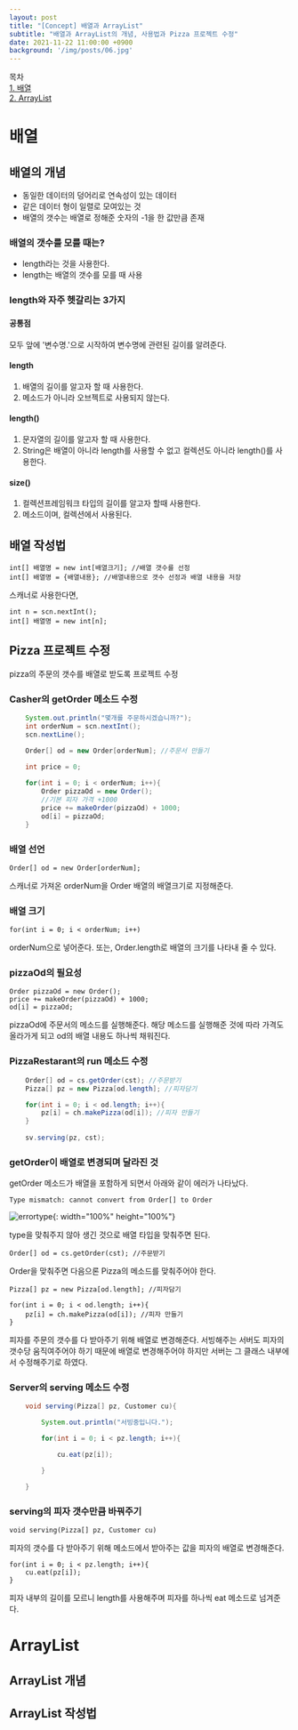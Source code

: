 ```yaml
---
layout: post
title: "[Concept] 배열과 ArrayList"
subtitle: "배열과 ArrayList의 개념, 사용법과 Pizza 프로젝트 수정"
date: 2021-11-22 11:00:00 +0900
background: '/img/posts/06.jpg'
---
```


목차  
[1. 배열](#배열)  
[2. ArrayList](#ArrayList)

# 배열
## 배열의 개념
- 동일한 데이터의 덩어리로 연속성이 있는 데이터
- 같은 데이터 형이 일렬로 모여있는 것
- 배열의 갯수는 배열로 정해준 숫자의 -1을 한 값만큼 존재

### 배열의 갯수를 모를 때는?
- length라는 것을 사용한다.
- length는 배열의 갯수를 모를 때 사용

### length와 자주 헷갈리는 3가지
#### 공통점
모두 앞에 '변수명.'으로 시작하여 변수명에 관련된 길이를 알려준다.

#### length
1. 배열의 길이를 알고자 할 때 사용한다.
2. 메소드가 아니라 오브젝트로 사용되지 않는다.

#### length()
1. 문자열의 길이를 알고자 할 때 사용한다.
2. String은 배열이 아니라 length를 사용할 수 없고 컬렉션도 아니라 length()를 사용한다.

#### size()
1. 컬렉션프레임워크 타입의 길이를 알고자 할때 사용한다.
2. 메소드이며, 컬렉션에서 사용된다.

## 배열 작성법

    int[] 배열명 = new int[배열크기]; //배열 갯수를 선정
    int[] 배열명 = {배열내용}; //배열내용으로 갯수 선정과 배열 내용을 저장

스캐너로 사용한다면,  

    int n = scn.nextInt();
    int[] 배열명 = new int[n];

## Pizza 프로젝트 수정
pizza의 주문의 갯수를 배열로 받도록 프로젝트 수정

### Casher의 getOrder 메소드 수정
```java
    System.out.println("몇개를 주문하시겠습니까?");
    int orderNum = scn.nextInt();
    scn.nextLine();

    Order[] od = new Order[orderNum]; //주문서 만들기
    
    int price = 0;

    for(int i = 0; i < orderNum; i++){
        Order pizzaOd = new Order();
        //기본 피자 가격 +1000
        price += makeOrder(pizzaOd) + 1000;
        od[i] = pizzaOd;
    }
```

### 배열 선언

    Order[] od = new Order[orderNum];

스캐너로 가져온 orderNum을 Order 배열의 배열크기로 지정해준다.

### 배열 크기
    
    for(int i = 0; i < orderNum; i++)

orderNum으로 넣어준다. 또는, Order.length로 배열의 크기를 나타내 줄 수 있다.

### pizzaOd의 필요성

    Order pizzaOd = new Order();
    price += makeOrder(pizzaOd) + 1000;
    od[i] = pizzaOd;

pizzaOd에 주문서의 메소드를 실행해준다. 해당 메소드를 실행해준 것에 따라 가격도 올라가게 되고 od의 배열 내용도 하나씩 채워진다.

### PizzaRestarant의 run 메소드 수정
```java
    Order[] od = cs.getOrder(cst); //주문받기
    Pizza[] pz = new Pizza[od.length]; //피자담기

    for(int i = 0; i < od.length; i++){
        pz[i] = ch.makePizza(od[i]); //피자 만들기
    }
    
    sv.serving(pz, cst);
```

### getOrder이 배열로 변경되며 달라진 것

getOrder 메소드가 배열을 포함하게 되면서 아래와 같이 에러가 나타났다.
    
    Type mismatch: cannot convert from Order[] to Order

![errortype]({{site.baseurl}}/img/post_eight/error_type.jpg){: width="100%" height="100%"}

type을 맞춰주지 않아 생긴 것으로 배열 타입을 맞춰주면 된다.

    Order[] od = cs.getOrder(cst); //주문받기

Order을 맞춰주면 다음으론 Pizza의 메소드를 맞춰주어야 한다.

    Pizza[] pz = new Pizza[od.length]; //피자담기
    
    for(int i = 0; i < od.length; i++){
        pz[i] = ch.makePizza(od[i]); //피자 만들기
    }

피자를 주문의 갯수를 다 받아주기 위해 배열로 변경해준다. 서빙해주는 서버도 피자의 갯수당 움직여주어야 하기 때문에 배열로 변경해주어야 하지만 서버는 그 클래스 내부에서 수정해주기로 하였다.

### Server의 serving 메소드 수정
```java
    void serving(Pizza[] pz, Customer cu){

        System.out.println("서빙중입니다.");

        for(int i = 0; i < pz.length; i++){

            cu.eat(pz[i]);

        }

    }
```

### serving의 피자 갯수만큼 바꿔주기

    void serving(Pizza[] pz, Customer cu)

피자의 갯수를 다 받아주기 위해 메소드에서 받아주는 값을 피자의 배열로 변경해준다.

    for(int i = 0; i < pz.length; i++){
        cu.eat(pz[i]);
    }

피자 내부의 길이를 모르니 length를 사용해주며 피자를 하나씩 eat 메소드로 넘겨준다.

# ArrayList
## ArrayList 개념

## ArrayList 작성법
